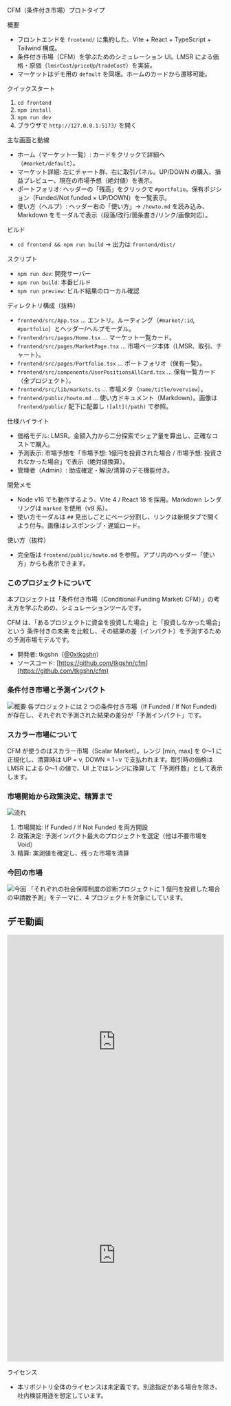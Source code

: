 CFM（条件付き市場）プロトタイプ

概要
- フロントエンドを `frontend/` に集約した、Vite + React + TypeScript + Tailwind 構成。
- 条件付き市場（CFM）を学ぶためのシミュレーション UI。LMSR による価格・原価（`lmsrCost`/`priceUp`/`tradeCost`）を実装。
- マーケットはデモ用の `default` を同梱。ホームのカードから遷移可能。

クイックスタート
1. `cd frontend`
2. `npm install`
3. `npm run dev`
4. ブラウザで `http://127.0.0.1:5173/` を開く

主な画面と動線
- ホーム（マーケット一覧）: カードをクリックで詳細へ（`#market/default`）。
- マーケット詳細: 左にチャート群、右に取引パネル。UP/DOWN の購入、損益プレビュー、現在の市場予想（絶対値）を表示。
- ポートフォリオ: ヘッダーの「残高」をクリックで `#portfolio`。保有ポジション（Funded/Not funded × UP/DOWN）を一覧表示。
- 使い方（ヘルプ）: ヘッダー右の「使い方」→ `/howto.md` を読み込み、Markdown をモーダルで表示（段落/改行/箇条書き/リンク/画像対応）。

ビルド
- `cd frontend && npm run build` → 出力は `frontend/dist/`

スクリプト
- `npm run dev`: 開発サーバー
- `npm run build`: 本番ビルド
- `npm run preview`: ビルド結果のローカル確認

ディレクトリ構成（抜粋）
- `frontend/src/App.tsx` … エントリ。ルーティング（`#market/:id`, `#portfolio`）とヘッダー/ヘルプモーダル。
- `frontend/src/pages/Home.tsx` … マーケット一覧カード。
- `frontend/src/pages/MarketPage.tsx` … 市場ページ本体（LMSR、取引、チャート）。
- `frontend/src/pages/Portfolio.tsx` … ポートフォリオ（保有一覧）。
 - `frontend/src/components/UserPositionsAllCard.tsx` … 保有一覧カード（全プロジェクト）。
  - `frontend/src/lib/markets.ts` … 市場メタ（`name/title/overview`）。
  - `frontend/public/howto.md` … 使い方ドキュメント（Markdown）。画像は `frontend/public/` 配下に配置し `![alt](/path)` で参照。

仕様ハイライト
- 価格モデル: LMSR。金額入力から二分探索でシェア量を算出し、正確なコストで購入。
- 予測表示: 市場予想を「市場予想: 1億円を投資された場合 / 市場予想: 投資されなかった場合」で表示（絶対値換算）。
- 管理者（Admin）: 助成確定・解決/清算のデモ機能付き。

開発メモ
- Node v16 でも動作するよう、Vite 4 / React 18 を採用。Markdown レンダリングは `marked` を使用（v9 系）。
- 使い方モーダルは `##` 見出しごとにページ分割し、リンクは新規タブで開くよう付与。画像はレスポンシブ・遅延ロード。

使い方（抜粋）
- 完全版は `frontend/public/howto.md` を参照。アプリ内のヘッダー「使い方」からも表示できます。

### このプロジェクトについて
本プロジェクトは「条件付き市場（Conditional Funding Market: CFM）」の考え方を学ぶための、シミュレーションツールです。

CFM は、「あるプロジェクトに資金を投資した場合」と「投資しなかった場合」という 条件付きの未来 を比較し、その結果の差（インパクト）を予測するための予測市場モデルです。

- 開発者: tkgshn（[@0xtkgshn](https://twitter.com/0xtkgshn)）
- ソースコード: [https://github.com/tkgshn/cfm](https://github.com/tkgshn/cfm)

### 条件付き市場と予測インパクト
![概要](./frontend/public/screenshot1.png)
各プロジェクトには 2 つの条件付き市場（If Funded / If Not Funded）が存在し、それぞれで予測された結果の差分が「予測インパクト」です。

### スカラー市場について
CFM が使うのはスカラー市場（Scalar Market）。レンジ [min, max] を 0〜1 に正規化し、清算時は UP = v, DOWN = 1−v で支払われます。取引時の価格は LMSR による 0〜1 の値で、UI 上ではレンジに換算して「予測件数」として表示します。

### 市場開始から政策決定、精算まで
![流れ](./frontend/public/screenshot2.png)
1. 市場開始: If Funded / If Not Funded を両方開設
2. 政策決定: 予測インパクト最大のプロジェクトを選定（他は不要市場を Void）
3. 精算: 実測値を確定し、残った市場を清算

### 今回の市場
![今回](./frontend/public/screenshot3.png)
「それぞれの社会保障制度の診断プロジェクトに 1 億円を投資した場合の申請数予測」をテーマに、4 プロジェクトを対象にしています。

## デモ動画

<div align="center">
  <iframe
    src="https://www.loom.com/embed/fe787647b00e4f33a2be2745f99bc8ff?sid=161cc4e4-97a7-403f-888d-c2d9aea647c7"
    style="width:100%;max-width:880px;height:495px;border:0;"
    allow="accelerometer; autoplay; clipboard-write; encrypted-media; picture-in-picture"
    allowfullscreen>
  </iframe>
</div>

<div align="center">
  <iframe
    src="https://www.loom.com/embed/ef47ed3c8ad3417fab96d04a42fca36f?sid=451538cc-4b49-4d59-b3ec-b5cac8d3462e"
    style="width:100%;max-width:880px;height:495px;border:0;"
    allow="accelerometer; autoplay; clipboard-write; encrypted-media; picture-in-picture"
    allowfullscreen>
  </iframe>
</div>

ライセンス
- 本リポジトリ全体のライセンスは未定義です。別途指定がある場合を除き、社内検証用途を想定しています。
